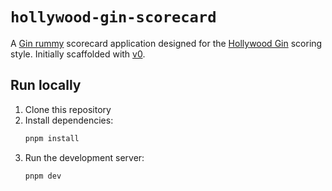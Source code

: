 # `hollywood-gin-scorecard`

A [Gin rummy](https://en.wikipedia.org/wiki/Gin_rummy) scorecard application designed for the [Hollywood Gin](https://en.wikipedia.org/wiki/Gin_rummy#Hollywood_Gin) scoring style. Initially scaffolded with [v0](https://v0.dev).

## Run locally

1. Clone this repository
2. Install dependencies:
   ```sh
   pnpm install
   ```
3. Run the development server:
   ```sh
   pnpm dev
   ```
